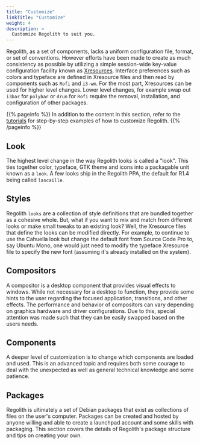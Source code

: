 ```yaml
---
title: "Customize"
linkTitle: "Customize"
weight: 4
description: >
  Customize Regolith to suit you.
---
```


Regolith, as a set of components, lacks a uniform configuration file, format, or set of conventions.  However efforts have been made to create as much consistency as possible by utilizing a simple session-wide key-value configuration facility known as [Xresources](https://wiki.debian.org/Xresources).  Interface preferences such as colors and typeface are defined in Xresource files and then read by components such as `Rofi` and `i3-wm`.  For the most part, Xresources can be used for higher level changes.  Lower level changes, for example swap out `i3bar` for `polybar` or `drun` for `Rofi` require the removal, installation, and configuration of other packages.

{{% pageinfo %}}
In addition to the content in this section, refer to the [tutorials](../howto) for step-by-step examples of how to customize Regolith.
{{% /pageinfo %}}

## Look

The highest level change in the way Regolith looks is called a "look".  This ties together color, typeface, GTK theme and icons into a packagable unit known as a <code>look</code>.  A few looks ship in the Regolith PPA, the default for R1.4 being called `lascaille`.

## Styles

Regolith <code>looks</code> are a collection of style definitions that are bundled together as a cohesive whole.  But, what if you want to mix and match from different looks or make small tweaks to an existing look?  Well, the Xresource files that define the looks can be modified directly.  For example, to continue to use the Cahuella look but change the default font from Source Code Pro to, say Ubuntu Mono, one would just need to modify the typeface Xresource file to specify the new font (assuming it's already installed on the system).

## Compositors

A compositor is a desktop component that provides visual effects to windows. While not necessary for a desktop to function, they provide some hints to the user regarding the focused application, transitions, and other effects.  The performance and behavior of compositors can vary depending on graphics hardware and driver configurations.  Due to this, special attention was made such that they can be easily swapped based on the users needs.

## Components

A deeper level of customization is to change which components are loaded and used.  This is an advanced topic and requires both some courage to deal with the unexpected as well as general technical knowledge and some patience.  

## Packages

Regolith is ultimately a set of Debian packages that exist as collections of files on the user's computer. Packages can be created and hosted by anyone willing and able to create a launchpad account and some skills with packaging.  This section covers the details of Regolith's package structure and tips on creating your own.